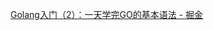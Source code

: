 [Golang入门（2）：一天学完GO的基本语法 - 掘金](https://juejin.cn/post/6844904117450571790?searchId=20231025152038FCB5D07722B242B3BC2D)